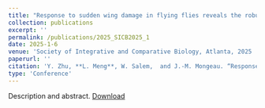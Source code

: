 ```yaml
---
title: "Response to sudden wing damage in flying flies reveals the robustness of flapping-wing flight"
collection: publications
excerpt: ''
permalink: /publications/2025_SICB2025_1
date: 2025-1-6
venue: 'Society of Integrative and Comparative Biology, Atlanta, 2025 '
paperurl: ''
citation: 'Y. Zhu, **L. Meng**, W. Salem,  and J.-M. Mongeau. “Response to sudden wing damage in flying flies reveals the robustness of flapping-wing flight” Society of Integrative and Comparative Biology, Atlanta, 2025 [talk].'
type: 'Conference'
---
```

Description and abstract. 
[Download](https://s3.amazonaws.com/xcdshared/sicb/app_content/1526_1230033635.pdf)
